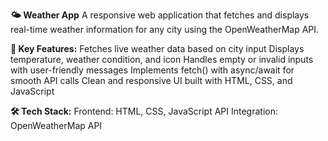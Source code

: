 **🌤️ Weather App**
A responsive web application that fetches and displays real-time weather information for any city using the OpenWeatherMap API.

**🔧 Key Features:**
Fetches live weather data based on city input
Displays temperature, weather condition, and icon
Handles empty or invalid inputs with user-friendly messages
Implements fetch() with async/await for smooth API calls
Clean and responsive UI built with HTML, CSS, and JavaScript

**🛠️ Tech Stack:**
Frontend: HTML, CSS, JavaScript
API Integration: OpenWeatherMap API
